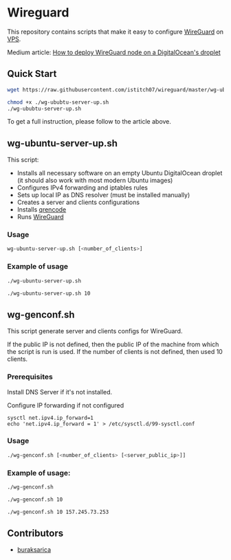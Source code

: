 # Wireguard

This repository contains scripts that make it easy to configure [WireGuard](https://www.wireguard.com)
on [VPS](https://en.wikipedia.org/wiki/Virtual_private_server).

Medium article: [How to deploy WireGuard node on a DigitalOcean's droplet](https://medium.com/@drew2a/replace-your-vpn-provider-by-setting-up-wireguard-on-digitalocean-6954c9279b17)

## Quick Start

```bash
wget https://raw.githubusercontent.com/istitch07/wireguard/master/wg-ububtu-server-up.sh

chmod +x ./wg-ububtu-server-up.sh
./wg-ububtu-server-up.sh
```

To get a full instruction, please follow to the article above.

## wg-ubuntu-server-up.sh

This script:

* Installs all necessary software on an empty Ubuntu DigitalOcean droplet
(it should also work with most modern Ubuntu images)
* Configures IPv4 forwarding and iptables rules
* Sets up local IP as DNS resolver (must be installed manually)
* Creates a server and clients configurations
* Installs [qrencode](https://github.com/fukuchi/libqrencode/)
* Runs [WireGuard](https://www.wireguard.com)

### Usage

```bash
wg-ubuntu-server-up.sh [<number_of_clients>]
```

### Example of usage

```bash
./wg-ubuntu-server-up.sh
```

```bash
./wg-ubuntu-server-up.sh 10
```

## wg-genconf.sh

This script generate server and clients configs for WireGuard.

If the public IP is not defined, then the public IP of the machine from which 
the script is run is used.
If the number of clients is not defined, then used 10 clients.

### Prerequisites

Install DNS Server if it's not installed.

Configure IP forwarding if not configured
```
sysctl net.ipv4.ip_forward=1
echo 'net.ipv4.ip_forward = 1' > /etc/sysctl.d/99-sysctl.conf
```

### Usage

```bash
./wg-genconf.sh [<number_of_clients> [<server_public_ip>]]
```

### Example of usage:

```bash
./wg-genconf.sh
```

```bash
./wg-genconf.sh 10
```

```bash
./wg-genconf.sh 10 157.245.73.253 
```

## Contributors

* [buraksarica](https://github.com/buraksarica)
